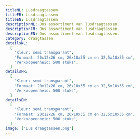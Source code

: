 ```yaml
---
titleNL: Lusdraagtassen
titleFR: Lusdraagtassen
titleEN: Lusdraagtassen
descriptionNL: Ons assortiment van lusdraagtassen.
descriptionFR: Ons assortiment van lusdraagtassen.
descriptionEN: Ons assortiment van lusdraagtassen.
category: draagtassen
detailsNL:
  [
    "Kleur: semi transparant",
    "Formaat: 20x12x26 cm, 26x10x35 cm en 32,5x10x35 cm",
    "Verkoopeenheid: 500 stuks",
  ]
detailsFR:
  [
    "Kleur: semi transparant",
    "Formaat: 20x12x26 cm, 26x10x35 cm en 32,5x10x35 cm",
    "Verkoopeenheid: 500 stuks",
  ]
detailsEN:
  [
    "Kleur: semi transparant",
    "Formaat: 20x12x26 cm, 26x10x35 cm en 32,5x10x35 cm",
    "Verkoopeenheid: 500 stuks",
  ]
image: ["Lus draagtassen.png"]
---
```

